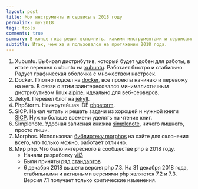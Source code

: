 ```yaml
---
layout: post 
title: Мои инструменты и сервисы в 2018 году
permalink: my-2018
tags: tools
comments: true
summary: В конце года решил вспомнить, какими инструментами и сервисами я пользовался в 2018 году и вероятно буду пользоваться дальше
subtitle: Итак, чем же я пользовался на протяжении 2018 года.
--- 
```


1. Xubuntu. Выбирал дистрибутив, который будет удобен для работы, в итоге перешел с ubuntu на [xubuntu](https://xubuntu.org/).
Работает быстро и стабильно. Радует графическая оболочка с множеством настроек.
2. Docker. Плотно подсел на [docker](https://www.docker.com/), все проекты начинаю и перевожу на него. В связи с этим заинтересовался
минималистичным дистрибутивом linux [alpine](https://alpinelinux.org/), идеально для веб-серверов.
3. Jekyll. Перевел блог на [jekyll](https://jekyllrb.com/).
4. PhpStorm. Наикрутейшая IDE [phpstorm](https://www.jetbrains.com/phpstorm/).
5. SICP. Начал читать и решать задачи из хорошей и нужной книги [SICP](https://www.ozon.ru/context/detail/id/5322055/). Нужно больше времени уделять на чтение книг.
6. Simplenote. Удобная записная книжка [simplenote](https://simplenote.com/), ничего лишнего, просто пиши.
7. Morphos. Использовал [библиотеку morphos](http://morphos.io/) на сайте для склонения всего, что только можно, работает
отлично.
8. Мир php. Что было интересного в сообществе php в 2018 году. 
    - Начали разработку [yii3](https://github.com/yiisoft/yii-core)
    - Были приняты ряд [стандартов](https://www.php-fig.org/psr/#index-by-status)
    - 6 декабря 2018 вышела версия php 7.3. На 31 декабря 2018 года, стабильными и активными версиями php являются 7.2 и 7.3. Версия 7.1 получает только критические изменения.